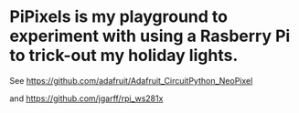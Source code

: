 # PiPixels is my playground to experiment with using a Rasberry Pi to trick-out my holiday lights.

See https://github.com/adafruit/Adafruit_CircuitPython_NeoPixel

and https://github.com/jgarff/rpi_ws281x

